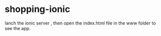 # shopping-ionic


lanch the ionic server ,  then open the index.html file in the www folder to see the app.
